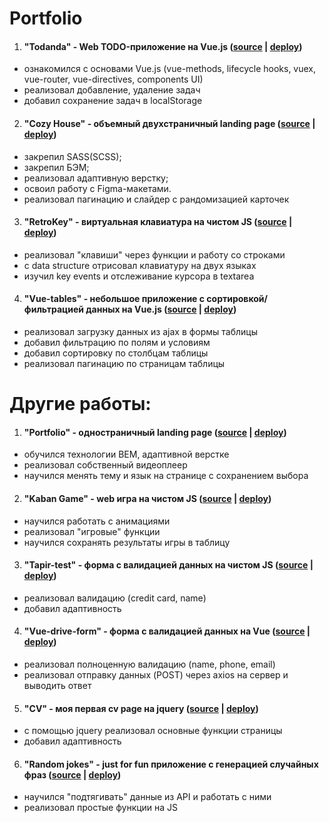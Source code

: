 # Portfolio

1. #### "Todanda" - Web TODO-приложение на Vue.js ([source](https://github.com/acbukka/Todanda) | [deploy](https://acbukka.github.io/Todanda/))
- ознакомился с основами Vue.js (vue-methods, lifecycle hooks, vuex, vue-router, vue-directives, components UI)
- реализовал добавление, удаление задач
- добавил сохранение задач в localStorage
2. #### "Cozy House" - объемный двухстраничный landing page ([source](https://github.com/acbukka/Portfolio/tree/dev/shelter) | [deploy](https://acbukka.github.io/Portfolio/shelter/pages/main/))
- закрепил SASS(SCSS);
- закрепил БЭМ;
- реализовал адаптивную верстку;
- освоил работу с Figma-макетами.
- реализовал пагинацию и слайдер с рандомизацией карточек

3. #### "RetroKey" - виртуальная клавиатура на чистом JS ([source](https://github.com/acbukka/virtual-keyboard/tree/gh-pages) | [deploy](https://acbukka.github.io/virtual-keyboard/))
- реализовал "клавиши" через функции и работу со строками
- с data structure отрисовал клавиатуру на двух языках
- изучил key events и отслеживание курсора в textarea

4. #### "Vue-tables" - небольшое приложение с сортировкой/фильтрацией данных на Vue.js ([source](https://github.com/acbukka/vue-tables) | [deploy](https://acbukka.github.io/vue-tables/))
- реализовал загрузку данных из ajax в формы таблицы
- добавил фильтрацию по полям и условиям
- добавил сортировку по столбцам таблицы
- реализовал пагинацию по страницам таблицы

# Другие работы:
1. #### "Portfolio" - одностраничный landing page ([source](https://github.com/acbukka/Portfolio/tree/dev/portfolio) | [deploy](https://acbukka.github.io/Portfolio/portfolio/))
- обучился технологии BEM, адаптивной верстке
- реализовал собственный видеоплеер
- научился менять тему и язык на странице с сохранением выбора
2. #### "Kaban Game" - web игра на чистом JS ([source](https://github.com/acbukka/Portfolio/tree/dev/js30-dino) | [deploy](https://acbukka.github.io/Portfolio/js30-dino/))
- научился работать с анимациями
- реализовал "игровые" функции
- научился сохранять результаты игры в таблицу
3. #### "Tapir-test" - форма с валидацией данных на чистом JS ([source](https://github.com/acbukka/tapir-test) | [deploy](https://acbukka.github.io/tapir-test/))
- реализовал валидацию (credit card, name)
- добавил адаптивность
4. #### "Vue-drive-form" - форма с валидацией данных на Vue ([source](https://github.com/acbukka/vue-drive-form) | [deploy](https://acbukka.github.io/vue-drive-form/))
- реализовал полноценную валидацию (name, phone, email)
- реализовал отправку данных (POST) через axios на сервер и выводить ответ
5. #### "CV" - моя первая cv page на jquery ([source](https://github.com/acbukka/Portfolio/tree/dev/cv-page) | [deploy](https://acbukka.github.io/Portfolio/cv-page/))
- с помощью jquery реализовал основные функции страницы
- добавил адаптивность
6. #### "Random jokes" - just for fun приложение с генерацией случайных фраз ([source](https://github.com/acbukka/Portfolio/tree/dev/random-jokes) | [deploy](https://acbukka.github.io/Portfolio/random-jokes/))
- научился "подтягивать" данные из API и работать с ними
- реализовал простые функции на JS